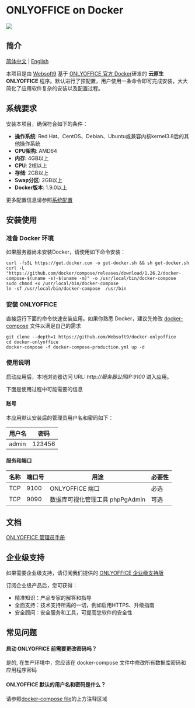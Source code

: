 # ONLYOFFICE on Docker

![](https://libs.websoft9.com/common/websott9-cloud-installer.png) 

## 简介

 [简体中文](/README-zh.md) | [English](/README.md) 

本项目是由 [Websoft9](https://www.websoft9.com) 基于 [ONLYOFFICE 官方 Docker](https://github.com/ONLYOFFICE/docker)研发的 **云原生 ONLYOFFICE** 程序。默认进行了预配置，用户使用一条命令即可完成安装，大大简化了应用软件复杂的安装以及配置过程。

## 系统要求

安装本项目，确保符合如下的条件：

* **操作系统**: Red Hat、CentOS、Debian、Ubuntu或兼容内核kernel3.8后的其他操作系统
* **CPU架构**: AMD64
* **内存**: 4GB以上
* **CPU**: 2核以上
* **存储**: 2GB以上
* **Swap分区**: 2GB以上
* **Docker版本**: 1.9.0以上

更多配置信息请参照[系统配置](https://github.com/ONLYOFFICE/docker#recommended-system-requirements)

## 安装使用

### 准备 Docker 环境

如果服务器尚未安装Docker，请使用如下命令安装：

```
curl -fsSL https://get.docker.com -o get-docker.sh && sh get-docker.sh
curl -L "https://github.com/docker/compose/releases/download/1.26.2/docker-compose-$(uname -s)-$(uname -m)" -o /usr/local/bin/docker-compose
sudo chmod +x /usr/local/bin/docker-compose
ln -sf /usr/local/bin/docker-compose  /usr/bin
```

### 安装 ONLYOFFICE

直接运行下面的命令快速安装应用。如果你熟悉 Docker，建议先修改 [docker-compose](docker-compose-production.yml) 文件以满足自己的需求

```
git clone --depth=1 https://github.com/Websoft9/docker-onlyoffice
cd docker-onlyoffice
docker-compose -f docker-compose-production.yml up -d
```

### 使用说明

启动应用后，本地浏览器访问 URL: *http://服务器公网IP:9100* 进入应用。  

下面是使用过程中可能需要的信息

#### 账号

本应用默认安装后的管理员用户名和密码如下：

| 用户名    | 密码 |
| ------- | -------- |
|  admin | 123456  |

#### 服务和端口

| 名称 | 端口号 | 用途 |  必要性 |
| --- | --- | --- | --- |
| TCP | 9100 | ONLYOFFICE 端口 | 必选 |
| TCP | 9090 | 数据库可视化管理工具 phpPgAdmin | 可选 |

## 文档

[ONLYOFFICE 管理员手册](https://support.websoft9.com/docs/onlyoffice)

## 企业级支持

如果需要企业级支持，请订阅我们提供的 [ONLYOFFICE 企业级支持版](https://apps.websoft9.com/onlyoffice) 

订阅企业级产品后，您可获得：

* 精准知识：产品专家的解答和指导
* 全面支持：技术支持所需的一切，例如启用HTTPS、升级指南
* 安全顾问：安全服务和工具，可提高您软件的安全性

## 常见问题

#### 启动 ONLYOFFICE 前需要更改密码吗？

是的, 在生产环境中，您应该在 docker-compose 文件中修改所有数据库密码和应用程序密码

#### ONLYOFFICE 默认的用户名和密码是什么？

请参照[docker-compose file](docker-compose-production.yml)的上方注释区域
